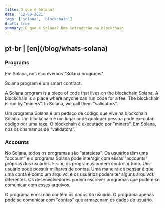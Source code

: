 ```yaml
---
title: O que é Solana?
date: '12-09-2021'
tags: ['solana', 'blockchain']
draft: true
summary: O que é Solana? Uma introdução na blockchain
---
```


<h2>pt-br | [en](/blog/whats-solana)</h2>

### Programs

Em Solana, nós escrevemos "Solana programs"

Solana program é um smart contract.

A Solana program is a piece of code that lives on the blockchain Solana. A blockchain is a place where anyone can run code for a fee. The blockchain is run by "miners". In Solana, we call them "validators".

Um programa Solana é um pedaço de código que vive na blockchain Solana. Um blockchain é um lugar onde qualquer pessoa pode executar código por uma taxa. O blockchain é executado por "miners". Em Solana, nós os chamamos de "validators".

### Accounts

No Solana, todos os programas são "stateless". Os usuários têm uma "account" e o programa Solana pode interagir com essas "accounts" próprias dos usuários. E sim, os programas podem controlar tudo. Um usuário pode possuir milhares de contas. Uma maneira de pensar é que uma conta é como um arquivo, e os usuários podem ter alguns arquivos diferentes. Os desenvolvedores podem escrever programas que podem se comunicar com esses arquivos.

O programa em si não contém os dados do usuário. O programa apenas pode se comunicar com "contas" que armazenam os dados do usuário.
